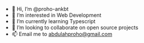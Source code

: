 - 👋 Hi, I’m @proho-ankbt
- 👀 I’m interested in Web Development
- 🌱 I’m currently learning Typescript
- 💞️ I’m looking to collaborate on open source projects
- 📫 Email me to abdulahproho@gmail.com

<!---
proho-ankbt/proho-ankbt is a ✨ special ✨ repository because its `README.md` (this file) appears on your GitHub profile.
You can click the Preview link to take a look at your changes.
--->
